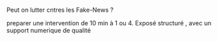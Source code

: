 Peut on lutter cntres les Fake-News ? 

preparer une intervention de 10 min à 1 ou 4. Exposé structuré , avec un support numerique de qualité 